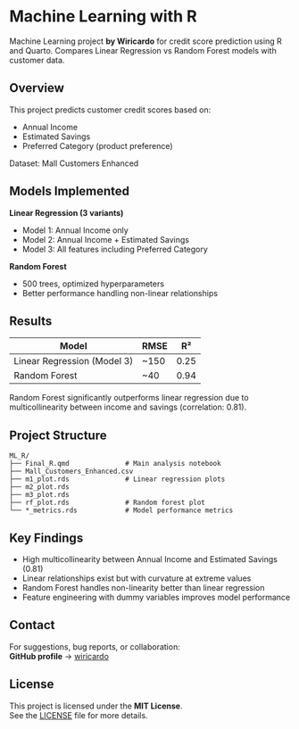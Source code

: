 # Machine Learning with R

Machine Learning project **by Wiricardo** for credit score prediction using R and Quarto. Compares Linear Regression vs Random Forest models with customer data.

## Overview

This project predicts customer credit scores based on:
- Annual Income
- Estimated Savings  
- Preferred Category (product preference)

Dataset: Mall Customers Enhanced

## Models Implemented

**Linear Regression (3 variants)**
- Model 1: Annual Income only
- Model 2: Annual Income + Estimated Savings
- Model 3: All features including Preferred Category

**Random Forest**
- 500 trees, optimized hyperparameters
- Better performance handling non-linear relationships

## Results

| Model | RMSE | R² |
|-------|------|-----|
| Linear Regression (Model 3) | ~150 | 0.25 |
| Random Forest | ~40 | 0.94 |

Random Forest significantly outperforms linear regression due to multicollinearity between income and savings (correlation: 0.81).


## Project Structure

```
ML_R/
├── Final_R.qmd              # Main analysis notebook
├── Mall_Customers_Enhanced.csv
├── m1_plot.rds              # Linear regression plots
├── m2_plot.rds
├── m3_plot.rds
├── rf_plot.rds              # Random forest plot
└── *_metrics.rds            # Model performance metrics
```

## Key Findings

- High multicollinearity between Annual Income and Estimated Savings (0.81)
- Linear relationships exist but with curvature at extreme values
- Random Forest handles non-linearity better than linear regression
- Feature engineering with dummy variables improves model performance


## Contact

For suggestions, bug reports, or collaboration:  
**GitHub profile** → [wiricardo](https://github.com/wiricardo)


## License

This project is licensed under the **MIT License**.  
See the [LICENSE](LICENSE) file for more details.

